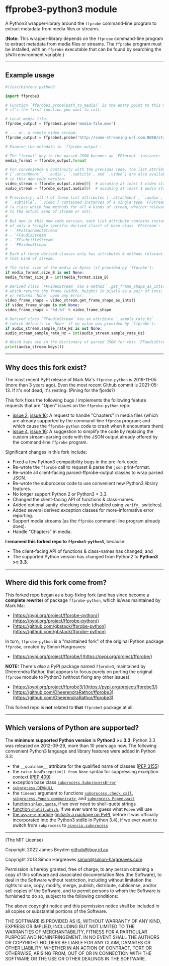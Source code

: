 ffprobe3-python3 module
=======================

A Python3 wrapper-library around the `ffprobe` command-line program to extract
metadata from media files or streams.

(**Note:** This wrapper-library depends on the `ffprobe` command-line program
to extract metadata from media files or streams.  The `ffprobe` program must
be installed, with an `ffprobe` executable that can be found by searching the
`$PATH` environment variable.)

---

Example usage
-------------

```python
#!/usr/bin/env python3

import ffprobe3

# Function `ffprobe3.probe(path_to_media)` is the entry point to this module;
# it's the first function you want to call.

# Local media file:
ffprobe_output = ffprobe3.probe('media-file.mov')

# ... or, a remote video stream:
ffprobe_output = ffprobe3.probe('http://some-streaming-url.com:8080/stream')

# Examine the metadata in `ffprobe_output`:

# The "format" key in the parsed JSON becomes an `FFformat` instance:
media_format = ffprobe_output.format

# For convenience & continuity with the previous code, the list attributes
# [`.attachment`, `.audio`, `.subtitle`, and `.video`] are also available
# in this new code version:
video_stream = ffprobe_output.video[0]  # assuming at least 1 video stream
audio_stream = ffprobe_output.audio[0]  # assuming at least 1 audio stream

# Previously, all 4 of these list attributes [`.attachment`, `.audio`,
# `.subtitle`, `.video`] contained instances of a single type `FFStream`
# (a class which had methods for all 4 kinds of stream, whether relevant
# to the actual kind of stream or not).
#
# But now in this new code version, each list attribute contains instances
# of only a *single specific derived class* of base class `FFstream`:
# - `FFattachmentStream`
# - `FFaudioStream`
# - `FFsubtitleStream`
# - `FFvideoStream`
#
# Each of these derived classes only has attributes & methods relevant to
# that kind of stream.

# The total size of the media in Bytes (if provided by `ffprobe`):
if media_format.size_B is not None:
media_format_size_B = int(media_format.size_B)

# Derived class `FFvideoStream` has a method `.get_frame_shape_as_ints()`,
# which returns the frame (width, height) in pixels as a pair of ints;
# or returns `None` upon any error:
video_frame_shape = video_stream.get_frame_shape_as_ints()
if video_frame_shape is not None:
video_frame_shape = '%d,%d' % video_frame_shape

# Derived class `FFaudioStream` has an attribute `.sample_rate_Hz`
# (which defaults to `None` if no value was provided by `ffprobe`):
if audio_stream.sample_rate_Hz is not None:
audio_stream_sample_rate_Hz = int(audio_stream.sample_rate_Hz)

# Which keys are in the dictionary of parsed JSON for this `FFaudioStream`?
print(audio_stream.keys())
```

---

Why does this fork exist?
-------------------------

The most recent PyPI release of Mark Ma's `ffprobe-python` is 2019-11-05
(more than 3 years ago).  Even the most recent Github commit is 2021-05-13.
If it's not dead, it's resting.  (Pining for the fjords?)

This fork fixes the following bugs / implements the following feature requests
that are "Open" issues on the `ffprobe-python` repo:

- [issue 2](https://github.com/gbstack/ffprobe-python/issues/2),
  [issue 16]( https://github.com/gbstack/ffprobe-python/issues/16):
  A request to handle "Chapters" in media files (which are already supported by
  the command-line `ffprobe` program; and which cause the `ffprobe-python` code
  to crash when it encounters them)
- [issue 4](https://github.com/gbstack/ffprobe-python/issues/4),
  [issue 16]( https://github.com/gbstack/ffprobe-python/issues/16):
  A suggestion to simplify the code by replacing the custom stream-parsing code
  with the JSON output already offered by the command-line `ffprobe` program.

Significant changes in this fork include:

- Fixed a few Python3 compatibility bugs in the pre-fork code.
- Re-wrote the ``ffprobe`` call to request & parse the ``json`` print-format.
- Re-wrote all client-facing parsed-ffprobe-output classes to wrap parsed JSON.
- Re-wrote the subprocess code to use convenient new Python3 library features.
- No longer support Python 2 or Python3 < 3.3.
- Changed the client-facing API of functions & class-names.
- Added optional sanity-checking code (disabled using ``verify_`` switches).
- Added several derived exception classes for more-informative error reporting.
- Support media streams (as the ``ffprobe`` command-line program already does).
- Handle "Chapters" in media.

**I renamed this forked repo to ``ffprobe3-python3``**, because:

- The client-facing API of functions & class-names has changed; and
- The supported Python version has changed from Python2 to **Python3 >= 3.3**.

---

Where did this fork come from?
------------------------------

This forked repo began as a bug-fixing fork (and has since become
a **complete rewrite**) of package `ffprobe-python`, which is/was
maintained by Mark Ma:

- [https://pypi.org/project/ffprobe-python/](https://pypi.org/project/ffprobe-python/)
- [https://github.com/gbstack/ffprobe-python](https://github.com/gbstack/ffprobe-python)

In turn, `ffprobe-python` is a "maintained fork" of the original Python package
`ffprobe`, created by Simon Hargreaves:

- [https://pypi.org/project/ffprobe/](https://pypi.org/project/ffprobe/)

**NOTE:** There's *also* a PyPI package named `ffprobe3`, maintained
by Dheerendra Rathor, that appears to focus purely on porting the
original `ffprobe` module to Python3 (without fixing any other issues):

- [https://pypi.org/project/ffprobe3/](https://pypi.org/project/ffprobe3/)
- [https://github.com/DheerendraRathor/ffprobe3](https://github.com/DheerendraRathor/ffprobe3)

This forked repo is **not** related to **that** `ffprobe3` package at all.

---

Which versions of Python are supported?
---------------------------------------

The **minimum supported Python version** is **Python3 >= 3.3**.
Python 3.3 was released on 2012-09-29, more than 10 years ago now.
The following convenient Python3 language and library features were
added in Python 3.3:

- the `__qualname__` attribute for the qualified name of classes
   ([PEP 3155](https://peps.python.org/pep-3155/))
- the `raise NewException() from None` syntax for suppressing exception context
   ([PEP 409](https://peps.python.org/pep-0409/))
- exception base class [`subprocess.SubprocessError`](https://docs.python.org/3/library/subprocess.html#exceptions)
- [`subprocess.DEVNULL`](https://docs.python.org/3/library/subprocess.html#subprocess.DEVNULL)
- the `timeout` argument to functions
  [`subprocess.check_call`](https://docs.python.org/3/library/subprocess.html#subprocess.check_call),
  [`subprocess.Popen.communicate`](https://docs.python.org/3/library/subprocess.html#subprocess.Popen.communicate), and
  [`subprocess.Popen.wait`](https://docs.python.org/3/library/subprocess.html#subprocess.Popen.wait)
- [function `shlex.quote`](https://docs.python.org/3/library/shlex.html#shlex.quote),
  if we ever need to shell-quote strings
- [function `shutil.which`](https://docs.python.org/3/library/shutil.html#shutil.which),
  if we ever want to guess what `Popen` will use
- [the `asyncio` module](https://docs.python.org/3/library/asyncio.html)
  ([initially a package on PyPI](https://pypi.org/project/asyncio/),
  before it was officially incorporated into the Python3 stdlib in Python 3.4),
  if we ever want to switch from `subprocess` to
  [`asyncio.subprocess`](https://docs.python.org/3/library/asyncio-subprocess.html)

---

(The MIT License)

Copyright 2022 James Boyden <github@jboy.id.au>

Copyright 2013 Simon Hargreaves <simon@simon-hargreaves.com>

Permission is hereby granted, free of charge, to any person obtaining a copy of this software and associated documentation files (the Software), to deal in the Software without restriction, including without limitation the rights to use, copy, modify, merge, publish, distribute, sublicense, and/or sell copies of the Software, and to permit persons to whom the Software is furnished to do so, subject to the following conditions:

The above copyright notice and this permission notice shall be included in all copies or substantial portions of the Software.

THE SOFTWARE IS PROVIDED AS IS, WITHOUT WARRANTY OF ANY KIND, EXPRESS OR IMPLIED, INCLUDING BUT NOT LIMITED TO THE WARRANTIES OF MERCHANTABILITY, FITNESS FOR A PARTICULAR PURPOSE AND NONINFRINGEMENT. IN NO EVENT SHALL THE AUTHORS OR COPYRIGHT HOLDERS BE LIABLE FOR ANY CLAIM, DAMAGES OR OTHER LIABILITY, WHETHER IN AN ACTION OF CONTRACT, TORT OR OTHERWISE, ARISING FROM, OUT OF OR IN CONNECTION WITH THE SOFTWARE OR THE USE OR OTHER DEALINGS IN THE SOFTWARE.

